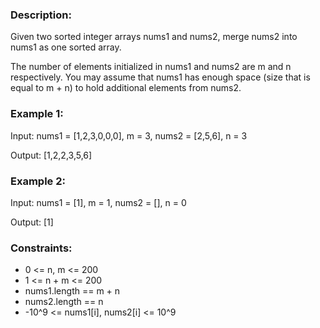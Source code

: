 ### Description:

Given two sorted integer arrays nums1 and nums2, merge nums2 into nums1 as one sorted array.

The number of elements initialized in nums1 and nums2 are m and n respectively. You may assume that nums1 has enough space (size that is equal to m + n) to hold additional elements from nums2.

 

### Example 1:

Input: nums1 = [1,2,3,0,0,0], m = 3, nums2 = [2,5,6], n = 3

Output: [1,2,2,3,5,6]

### Example 2:

Input: nums1 = [1], m = 1, nums2 = [], n = 0

Output: [1]
 


### Constraints:

- 0 <= n, m <= 200
- 1 <= n + m <= 200
- nums1.length == m + n
- nums2.length == n
- -10^9 <= nums1[i], nums2[i] <= 10^9
